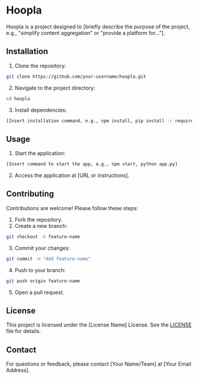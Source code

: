# Hoopla

Hoopla is a project designed to [briefly describe the purpose of the project, e.g., "simplify content aggregation" or "provide a platform for..."].

## Installation

1. Clone the repository:

```bash
git clone https://github.com/your-username/hoopla.git
```

2. Navigate to the project directory:

```bash
cd hoopla
```

3. Install dependencies:

```bash
[Insert installation command, e.g., npm install, pip install -r requirements.txt]
```

## Usage

1. Start the application:

```bash
[Insert command to start the app, e.g., npm start, python app.py]
```

2. Access the application at [URL or instructions].

## Contributing

Contributions are welcome! Please follow these steps:

1. Fork the repository.
2. Create a new branch:

```bash
git checkout -b feature-name
```

3. Commit your changes:

```bash
git commit -m "Add feature-name"
```

4. Push to your branch:

```bash
git push origin feature-name
```

5. Open a pull request.

## License

This project is licensed under the [License Name] License. See the [LICENSE](./LICENSE) file for details.

## Contact

For questions or feedback, please contact [Your Name/Team] at [Your Email Address].
